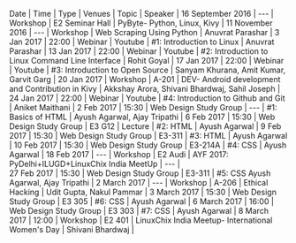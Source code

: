 Date | Time | Type | Venues | Topic | Speaker |
16 September 2016 | --- | Workshop | E2 Seminar Hall | PyByte- Python, Linux, Kivy | 
11 November 2016 | --- | Workshop | Web Scraping Using Python | Anuvrat Parashar | 
3 Jan 2017 | 22:00 | Webinar | Youtube | #1:  Introduction to Linux | Anuvrat Parashar | 
13 Jan 2017 | 22:00 | Webinar | Youtube | #2: Introduction to Linux Command Line Interface | Rohit Goyal | 
17 Jan 2017 | 22:00 | Webinar | Youtube | #3: Introduction to Open Source | Sanyam Khurana, Amit Kumar, Garvit Garg | 
20 Jan 2017 | Workshop | A-201 | DEV- Android development and Contribution in Kivy | Akkshay Arora, Shivani Bhardwaj, Sahil Joseph | 
24 Jan 2017 | 22:00 | Webinar | Youtube | #4: Introduction to Github and Git | Aniket Maithani | 
2 Feb 2017 | 15:30 | Web Design Study Group | --- | #1: Basics of HTML | Ayush Agarwal, Ajay Tripathi | 
6 Feb 2017 | 15:30 | Web Design Study Group | E3 G12 | Lecture | #2: HTML | Ayush Agarwal | 
9 Feb 2017 | 15:30 | Web Design Study Group | E3-311 | #3: HTML | Ayush Agarwal | 
10 Feb 2017 | 15:30 | Web Design Study Group | E3-214A | #4: CSS | Ayush Agarwal | 
18 Feb 2017 | --- | Workshop | E2 Audi | AYF 2017: PyDelhi+ILUGD+LinuxChix India MeetUp | ---  |  
27 Feb 2017 | 15:30 | Web Design Study Group | E3-311 | #5: CSS	Ayush Agarwal, Ajay Tripathi | 
2 March 2017 | --- | Workshop | A-206 | Ethical Hacking | Udit Gupta, Nakul Pammar | 
3 March 2017 | 15:30 | Web Design Study Group | E3 305 | #6: CSS | Ayush Agarwal | 
6 March 2017 | 16:00 | Web Design Study Group | E3 303 | #7: CSS | Ayush Agarwal | 
8 March 2017 | 12:00 | Workshop | E2 401 | LinuxChix India Meetup- International Women's Day | Shivani Bhardwaj | 
